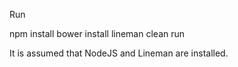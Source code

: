 Run

npm install
bower install
lineman clean run

It is assumed that NodeJS and Lineman are installed.